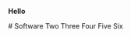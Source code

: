 <b>Hello</b>

<span class="mywrapper">
  <span class="one">
    # Software 
  </span>
  <span class="two">Two</span>
  <span class="three">Three</span>
  <span class="four">Four</span>
  <span class="five">Five</span>
  <span class="six">Six</span>
</span>